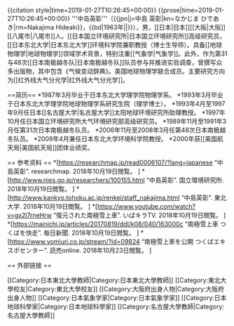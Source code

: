 {{citation style|time=2019-01-27T10:26:45+00:00}}
{{prose|time=2019-01-27T10:26:45+00:00}}
'''中岛英彰'''（{{jpn|j=中島 英彰|kn=なかじま ひであき|rm=Nakajima Hideaki}}，{{bd|1963年||}}），男，[[日本|日本]][[大阪|大阪]][[八尾市|八尾市]]人。[[日本国立环境研究所|日本国立环境研究所]]高级研究员，[[日本东北大学|日本东北大学]]环境科学院兼职教授（博士生导师）。具备[[地球物理学|地球物理学]]领域学术背景，特别注重[[气象学|气象学]]。此外，作为第31与48次[[日本南极越冬队|日本南极越冬队]]队员参与并推进实验调查，曾撰写众多出版物，其中包含《气候变动辞典》。美国地球物理学联合成员。主要研究方向为[[红外线大气分光学|红外线大气分光学]]。

==简历==
*1987年3月毕业于日本东北大学理学院物理学系。
*1993年3月毕业于日本东北大学理学院地球物理学系研究生院（理学博士）。
*1993年4月至1997年9月任日本[[名古屋大学|名古屋大学]]太阳地球环境研究所助理教授。
*1997年10月任日本国立环境研究所大气环境研究部高级研究员。
*1989年11月至1991年3月任第31次日本南极越冬队员。
*2006年11月至2008年3月任第48次日本南极越冬队员。
*2009年4月兼任日本东北大学环境科学院教授。
*2000年获[[美国航天局|美国航天局]]团体业绩奖。

== 参考资料 ==
*[https://researchmap.jp/read0006107/?lang=japanese “中島英彰”. researchmap. 2018年10月19日閲覧。 ]
*[http://www.nies.go.jp/researchers/100155.html “中島英彰”. 国立環境研究所. 2018年10月19日閲覧。 ]
*[http://www.kankyo.tohoku.ac.jp/renkei/staff_nakajima.html “中島英彰”. 東北大学. 2018年10月19日閲覧。 ]
*[https://www.youtube.com/watch?v=gx2l7rneHrw “復元された南極雪上車”. いばキラTV. 2018年10月19日閲覧。 ]
*[https://mainichi.jp/articles/20170819/ddl/k08/040/163000c “南極雪上車 つくばを快走”. 毎日新聞. 2018年10月19日閲覧。 ]
*[https://www.yomiuri.co.jp/stream/?id=09824 “南極雪上車を公開 つくばエキスポセンター”. 読売online. 2018年10月23日閲覧。 ]

== 外部链接 ==

[[Category:日本東北大學教師|Category:日本東北大學教師]]
[[Category:東北大學校友|Category:東北大學校友]]
[[Category:大阪府出身人物|Category:大阪府出身人物]]
[[Category:日本氣象学家|Category:日本氣象学家]]
[[Category:日本地球科學家|Category:日本地球科學家]]
[[Category:名古屋大學教師|Category:名古屋大學教師]]